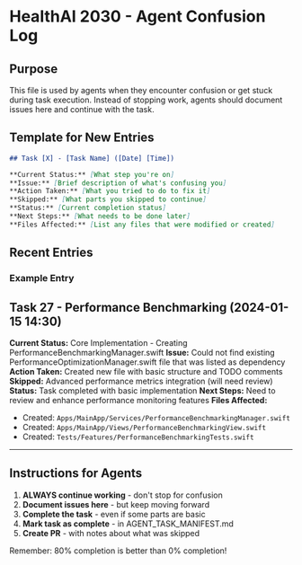 # HealthAI 2030 - Agent Confusion Log

## Purpose
This file is used by agents when they encounter confusion or get stuck during task execution. Instead of stopping work, agents should document issues here and continue with the task.

## Template for New Entries

```markdown
## Task [X] - [Task Name] ([Date] [Time])

**Current Status:** [What step you're on]
**Issue:** [Brief description of what's confusing you]
**Action Taken:** [What you tried to do to fix it]
**Skipped:** [What parts you skipped to continue]
**Status:** [Current completion status]
**Next Steps:** [What needs to be done later]
**Files Affected:** [List any files that were modified or created]
```

## Recent Entries

### Example Entry
## Task 27 - Performance Benchmarking (2024-01-15 14:30)

**Current Status:** Core Implementation - Creating PerformanceBenchmarkingManager.swift
**Issue:** Could not find existing PerformanceOptimizationManager.swift file that was listed as dependency
**Action Taken:** Created new file with basic structure and TODO comments
**Skipped:** Advanced performance metrics integration (will need review)
**Status:** Task completed with basic implementation
**Next Steps:** Need to review and enhance performance monitoring features
**Files Affected:** 
- Created: `Apps/MainApp/Services/PerformanceBenchmarkingManager.swift`
- Created: `Apps/MainApp/Views/PerformanceBenchmarkingView.swift`
- Created: `Tests/Features/PerformanceBenchmarkingTests.swift`

---

## Instructions for Agents

1. **ALWAYS continue working** - don't stop for confusion
2. **Document issues here** - but keep moving forward
3. **Complete the task** - even if some parts are basic
4. **Mark task as complete** - in AGENT_TASK_MANIFEST.md
5. **Create PR** - with notes about what was skipped

Remember: 80% completion is better than 0% completion! 